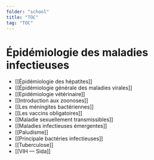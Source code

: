 ```yaml
---
folder: "school"
title: "TOC"
tag: "TOC"
---
```

# Épidémiologie des maladies infectieuses

- [[Épidémiologie des hépatites]]
- [[Épidémiologie générale des maladies virales]]
- [[Epidémiologie vétérinaire]]
- [[Introduction aux zoonoses]]
- [[Les méningites bactériennes]]
- [[Les vaccins obligatoires]]
- [[Maladie sexuellement transmissibles]]
- [[Maladies infectieuses émergentes]]
- [[Paludisme]]
- [[Principale bactéries infectieuses]]
- [[Tuberculose]]
- [[VIH — Sida]]